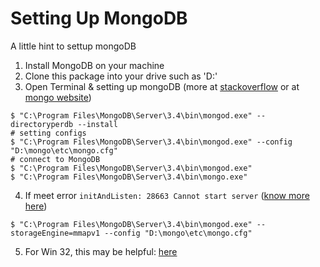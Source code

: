 # Setting Up MongoDB
A little hint to settup mongoDB

1. Install MongoDB on your machine
2. Clone this package into your drive such as 'D:'
3. Open Terminal & setting up mongoDB (more at [stackoverflow](http://stackoverflow.com/questions/2404742/how-to-install-mongodb-on-windows) or at [mongo website](https://docs.mongodb.com/manual/reference/configuration-options/))
```
$ "C:\Program Files\MongoDB\Server\3.4\bin\mongod.exe" --directoryperdb --install
# setting configs
$ "C:\Program Files\MongoDB\Server\3.4\bin\mongod.exe" --config "D:\mongo\etc\mongo.cfg"
# connect to MongoDB
$ "C:\Program Files\MongoDB\Server\3.4\bin\mongod.exe"
$ "C:\Program Files\MongoDB\Server\3.4\bin\mongo.exe"
```
4. If meet error `initAndListen: 28663 Cannot start server` ([know more here](http://stackoverflow.com/questions/34243731/mongodb-cannot-start-server-the-default-storage-engine-wiredtiger-is-not-avai))
```
$ "C:\Program Files\MongoDB\Server\3.4\bin\mongod.exe" --storageEngine=mmapv1 --config "D:\mongo\etc\mongo.cfg"
```
5. For Win 32, this may be helpful: [here](http://stackoverflow.com/questions/26585433/mongodb-failed-to-connect-to-127-0-0-127017-reason-errno10061)
